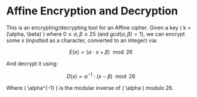 # Affine Encryption and Decryption

This is an encrypting/decrypting tool for an Affine cipher. Given a key \( k = (\alpha, \beta) \) where $0 \leq \alpha, \beta \leq 25$ (and $gcd(\alpha, \beta) = 1$), we can encrypt some $x$ (inputted as a character, converted to an integer) via:

$$
E(x) = (\alpha \cdot x + \beta) \mod 26
$$

And decrypt it using:

$$
D(x) = \alpha^{-1} \cdot (x - \beta) \mod 26
$$

Where \( \alpha^{-1} \) is the modular inverse of \( \alpha \) modulo 26.
